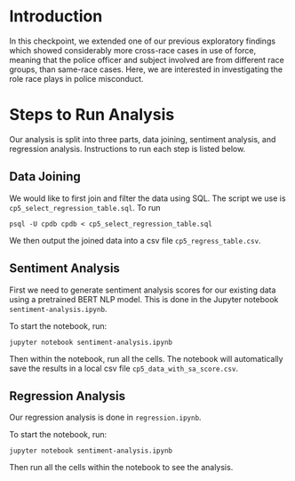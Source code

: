 # Introduction

In this checkpoint, we extended one of our previous exploratory findings which showed considerably more cross-race cases in use of force, meaning that the police officer and subject involved are from different race groups, than same-race cases. Here, we are interested in investigating the role race plays in police misconduct.


# Steps to Run Analysis

Our analysis is split into three parts, data joining, sentiment analysis, and regression analysis. Instructions to run each step is listed below.


## Data Joining

We would like to first join and filter the data using SQL. The script we use is `cp5_select_regression_table.sql`. To run

```
psql -U cpdb cpdb < cp5_select_regression_table.sql
```

We then output the joined data into a csv file `cp5_regress_table.csv`.


## Sentiment Analysis

First we need to generate sentiment analysis scores for our existing data using a pretrained BERT NLP model. This is done in the Jupyter notebook `sentiment-analysis.ipynb`.

To start the notebook, run:

```
jupyter notebook sentiment-analysis.ipynb
```

Then within the notebook, run all the cells. The notebook will automatically save the results in a local csv file `cp5_data_with_sa_score.csv`.


## Regression Analysis

Our regression analysis is done in `regression.ipynb`.

To start the notebook, run:

```
jupyter notebook sentiment-analysis.ipynb
```

Then run all the cells within the notebook to see the analysis.

